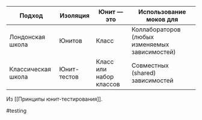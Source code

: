 | Подход             | Изоляция    | Юнит — это              | Использование моков для                        |
|--------------------|-------------|-------------------------|------------------------------------------------|
| Лондонская школа   | Юнитов      | Класс                   | Коллабораторов (любых изменяемых зависимостей) |
| Классическая школа | Юнит-тестов | Класс или набор классов | Совместных (shared) зависимостей               |


Из [[Принципы юнит-тестирования]].

#testing